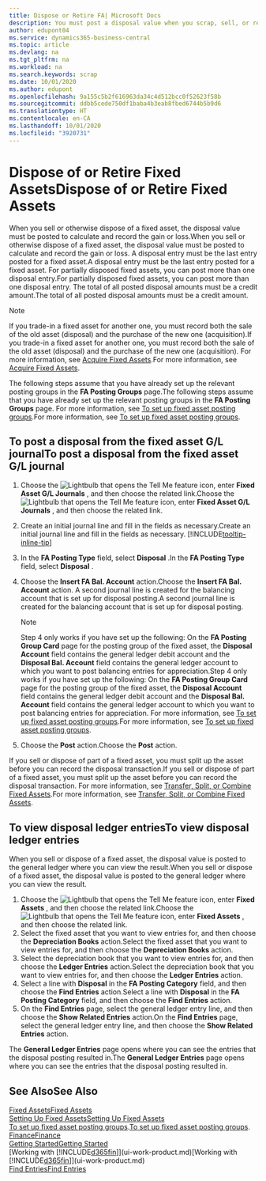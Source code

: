 ```yaml
---
title: Dispose or Retire FA| Microsoft Docs
description: You must post a disposal value when you scrap, sell, or retire a fixed asset.
author: edupont04
ms.service: dynamics365-business-central
ms.topic: article
ms.devlang: na
ms.tgt_pltfrm: na
ms.workload: na
ms.search.keywords: scrap
ms.date: 10/01/2020
ms.author: edupont
ms.openlocfilehash: 9a155c5b2f616963da34c4d512bcc0f52623f58b
ms.sourcegitcommit: ddbb5cede750df1baba4b3eab8fbed6744b5b9d6
ms.translationtype: HT
ms.contentlocale: en-CA
ms.lasthandoff: 10/01/2020
ms.locfileid: "3920731"
---
```

# <a name="dispose-of-or-retire-fixed-assets"></a><span data-ttu-id="a29eb-103">Dispose of or Retire Fixed Assets</span><span class="sxs-lookup"><span data-stu-id="a29eb-103">Dispose of or Retire Fixed Assets</span></span>

<span data-ttu-id="a29eb-104">When you sell or otherwise dispose of a fixed asset, the disposal value must be posted to calculate and record the gain or loss.</span><span class="sxs-lookup"><span data-stu-id="a29eb-104">When you sell or otherwise dispose of a fixed asset, the disposal value must be posted to calculate and record the gain or loss.</span></span> <span data-ttu-id="a29eb-105">A disposal entry must be the last entry posted for a fixed asset.</span><span class="sxs-lookup"><span data-stu-id="a29eb-105">A disposal entry must be the last entry posted for a fixed asset.</span></span> <span data-ttu-id="a29eb-106">For partially disposed fixed assets, you can post more than one disposal entry.</span><span class="sxs-lookup"><span data-stu-id="a29eb-106">For partially disposed fixed assets, you can post more than one disposal entry.</span></span> <span data-ttu-id="a29eb-107">The total of all posted disposal amounts must be a credit amount.</span><span class="sxs-lookup"><span data-stu-id="a29eb-107">The total of all posted disposal amounts must be a credit amount.</span></span>  

> [!NOTE]  
> <span data-ttu-id="a29eb-108">If you trade-in a fixed asset for another one, you must record both the sale of the old asset (disposal) and the purchase of the new one (acquisition).</span><span class="sxs-lookup"><span data-stu-id="a29eb-108">If you trade-in a fixed asset for another one, you must record both the sale of the old asset (disposal) and the purchase of the new one (acquisition).</span></span> <span data-ttu-id="a29eb-109">For more information, see [Acquire Fixed Assets](fa-how-acquire.md).</span><span class="sxs-lookup"><span data-stu-id="a29eb-109">For more information, see [Acquire Fixed Assets](fa-how-acquire.md).</span></span>  

<span data-ttu-id="a29eb-110">The following steps assume that you have already set up the relevant posting groups in the **FA Posting Groups** page.</span><span class="sxs-lookup"><span data-stu-id="a29eb-110">The following steps assume that you have already set up the relevant posting groups in the **FA Posting Groups** page.</span></span> <span data-ttu-id="a29eb-111">For more information, see [To set up fixed asset posting groups](fa-how-setup-general.md#to-set-up-fixed-asset-posting-groups).</span><span class="sxs-lookup"><span data-stu-id="a29eb-111">For more information, see [To set up fixed asset posting groups](fa-how-setup-general.md#to-set-up-fixed-asset-posting-groups).</span></span>  

## <a name="to-post-a-disposal-from-the-fixed-asset-gl-journal"></a><span data-ttu-id="a29eb-112">To post a disposal from the fixed asset G/L journal</span><span class="sxs-lookup"><span data-stu-id="a29eb-112">To post a disposal from the fixed asset G/L journal</span></span>

1. <span data-ttu-id="a29eb-113">Choose the ![Lightbulb that opens the Tell Me feature](media/ui-search/search_small.png "Tell me what you want to do") icon, enter **Fixed Asset G/L Journals** , and then choose the related link.</span><span class="sxs-lookup"><span data-stu-id="a29eb-113">Choose the ![Lightbulb that opens the Tell Me feature](media/ui-search/search_small.png "Tell me what you want to do") icon, enter **Fixed Asset G/L Journals** , and then choose the related link.</span></span>  
2. <span data-ttu-id="a29eb-114">Create an initial journal line and fill in the fields as necessary.</span><span class="sxs-lookup"><span data-stu-id="a29eb-114">Create an initial journal line and fill in the fields as necessary.</span></span> [!INCLUDE[tooltip-inline-tip](includes/tooltip-inline-tip_md.md)]  
3. <span data-ttu-id="a29eb-115">In the **FA Posting Type** field, select **Disposal** .</span><span class="sxs-lookup"><span data-stu-id="a29eb-115">In the **FA Posting Type** field, select **Disposal** .</span></span>  
4. <span data-ttu-id="a29eb-116">Choose the **Insert FA Bal. Account** action.</span><span class="sxs-lookup"><span data-stu-id="a29eb-116">Choose the **Insert FA Bal. Account** action.</span></span> <span data-ttu-id="a29eb-117">A second journal line is created for the balancing account that is set up for disposal posting.</span><span class="sxs-lookup"><span data-stu-id="a29eb-117">A second journal line is created for the balancing account that is set up for disposal posting.</span></span>  

    > [!NOTE]  
    >  <span data-ttu-id="a29eb-118">Step 4 only works if you have set up the following: On the **FA Posting Group Card** page for the posting group of the fixed asset, the **Disposal Account** field contains the general ledger debit account and the **Disposal Bal. Account** field contains the general ledger account to which you want to post balancing entries for appreciation.</span><span class="sxs-lookup"><span data-stu-id="a29eb-118">Step 4 only works if you have set up the following: On the **FA Posting Group Card** page for the posting group of the fixed asset, the **Disposal Account** field contains the general ledger debit account and the **Disposal Bal. Account** field contains the general ledger account to which you want to post balancing entries for appreciation.</span></span> <span data-ttu-id="a29eb-119">For more information, see [To set up fixed asset posting groups](fa-how-setup-general.md#to-set-up-fixed-asset-posting-groups).</span><span class="sxs-lookup"><span data-stu-id="a29eb-119">For more information, see [To set up fixed asset posting groups](fa-how-setup-general.md#to-set-up-fixed-asset-posting-groups).</span></span>  
5. <span data-ttu-id="a29eb-120">Choose the **Post** action.</span><span class="sxs-lookup"><span data-stu-id="a29eb-120">Choose the **Post** action.</span></span>  

<span data-ttu-id="a29eb-121">If you sell or dispose of part of a fixed asset, you must split up the asset before you can record the disposal transaction.</span><span class="sxs-lookup"><span data-stu-id="a29eb-121">If you sell or dispose of part of a fixed asset, you must split up the asset before you can record the disposal transaction.</span></span> <span data-ttu-id="a29eb-122">For more information, see [Transfer, Split, or Combine Fixed Assets](fa-how-trans-split-combine.md).</span><span class="sxs-lookup"><span data-stu-id="a29eb-122">For more information, see [Transfer, Split, or Combine Fixed Assets](fa-how-trans-split-combine.md).</span></span>  

## <a name="to-view-disposal-ledger-entries"></a><span data-ttu-id="a29eb-123">To view disposal ledger entries</span><span class="sxs-lookup"><span data-stu-id="a29eb-123">To view disposal ledger entries</span></span>
<span data-ttu-id="a29eb-124">When you sell or dispose of a fixed asset, the disposal value is posted to the general ledger where you can view the result.</span><span class="sxs-lookup"><span data-stu-id="a29eb-124">When you sell or dispose of a fixed asset, the disposal value is posted to the general ledger where you can view the result.</span></span>  

1. <span data-ttu-id="a29eb-125">Choose the ![Lightbulb that opens the Tell Me feature](media/ui-search/search_small.png "Tell me what you want to do") icon, enter **Fixed Assets** , and then choose the related link.</span><span class="sxs-lookup"><span data-stu-id="a29eb-125">Choose the ![Lightbulb that opens the Tell Me feature](media/ui-search/search_small.png "Tell me what you want to do") icon, enter **Fixed Assets** , and then choose the related link.</span></span>  
2. <span data-ttu-id="a29eb-126">Select the fixed asset that you want to view entries for, and then choose the **Depreciation Books** action.</span><span class="sxs-lookup"><span data-stu-id="a29eb-126">Select the fixed asset that you want to view entries for, and then choose the **Depreciation Books** action.</span></span>  
3. <span data-ttu-id="a29eb-127">Select the depreciation book that you want to view entries for, and then choose the **Ledger Entries** action.</span><span class="sxs-lookup"><span data-stu-id="a29eb-127">Select the depreciation book that you want to view entries for, and then choose the **Ledger Entries** action.</span></span>  
4. <span data-ttu-id="a29eb-128">Select a line with **Disposal** in the **FA Posting Category** field, and then choose the **Find Entries** action.</span><span class="sxs-lookup"><span data-stu-id="a29eb-128">Select a line with **Disposal** in the **FA Posting Category** field, and then choose the **Find Entries** action.</span></span>  
5. <span data-ttu-id="a29eb-129">On the **Find Entries** page, select the general ledger entry line, and then choose the **Show Related Entries** action.</span><span class="sxs-lookup"><span data-stu-id="a29eb-129">On the **Find Entries** page, select the general ledger entry line, and then choose the **Show Related Entries** action.</span></span>  

<span data-ttu-id="a29eb-130">The **General Ledger Entries** page opens where you can see the entries that the disposal posting resulted in.</span><span class="sxs-lookup"><span data-stu-id="a29eb-130">The **General Ledger Entries** page opens where you can see the entries that the disposal posting resulted in.</span></span>  

## <a name="see-also"></a><span data-ttu-id="a29eb-131">See Also</span><span class="sxs-lookup"><span data-stu-id="a29eb-131">See Also</span></span>

[<span data-ttu-id="a29eb-132">Fixed Assets</span><span class="sxs-lookup"><span data-stu-id="a29eb-132">Fixed Assets</span></span>](fa-manage.md)  
[<span data-ttu-id="a29eb-133">Setting Up Fixed Assets</span><span class="sxs-lookup"><span data-stu-id="a29eb-133">Setting Up Fixed Assets</span></span>](fa-setup.md)  
<span data-ttu-id="a29eb-134">[To set up fixed asset posting groups](fa-how-setup-general.md#to-set-up-fixed-asset-posting-groups).</span><span class="sxs-lookup"><span data-stu-id="a29eb-134">[To set up fixed asset posting groups](fa-how-setup-general.md#to-set-up-fixed-asset-posting-groups).</span></span>  
[<span data-ttu-id="a29eb-135">Finance</span><span class="sxs-lookup"><span data-stu-id="a29eb-135">Finance</span></span>](finance.md)  
[<span data-ttu-id="a29eb-136">Getting Started</span><span class="sxs-lookup"><span data-stu-id="a29eb-136">Getting Started</span></span>](product-get-started.md)  
<span data-ttu-id="a29eb-137">[Working with [!INCLUDE[d365fin](includes/d365fin_md.md)]](ui-work-product.md)</span><span class="sxs-lookup"><span data-stu-id="a29eb-137">[Working with [!INCLUDE[d365fin](includes/d365fin_md.md)]](ui-work-product.md)</span></span>  
[<span data-ttu-id="a29eb-138">Find Entries</span><span class="sxs-lookup"><span data-stu-id="a29eb-138">Find Entries</span></span>](ui-find-entries.md)  
